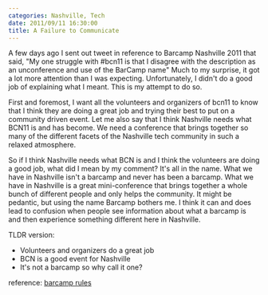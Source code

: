 ```yaml
---
categories: Nashville, Tech
date: 2011/09/11 16:30:00
title: A Failure to Communicate
---
```

A few days ago I sent out tweet in reference to Barcamp Nashville 2011 that said, "My one struggle with #bcn11 is that I disagree with the description as an unconference and use of the BarCamp name"
Much to my surprise, it got a lot more attention than I was expecting. Unfortunately, I didn't do a good job of explaining what I meant. This is my attempt to do so.

First and foremost, I want all the volunteers and organizers of bcn11 to know that I think they are doing a great job and trying
their best to put on a community driven event. Let me also say that I think Nashville needs what BCN11 is and has become. We need a conference that brings together
so many of the different facets of the Nashville tech community in such a relaxed atmosphere.

So if I think Nashville needs what BCN is and I think the volunteers are doing a good job, what did I mean by my comment? It's all in the name. 
What we have in Nashville isn't a barcamp and never has been a barcamp. What we have in Nashville is a great mini-conference that brings together a whole bunch of different people and only helps the community. 
It might be pedantic, but using the name Barcamp bothers me. I think it can and does lead to confusion when people see information about what a barcamp is and then experience something different here in Nashville.

TLDR version:

- Volunteers and organizers do a great job
- BCN is a good event for Nashville
- It's not a barcamp so why call it one?

reference:
[barcamp rules](http://barcamp.org/w/page/405173/TheRulesOfBarCamp)
